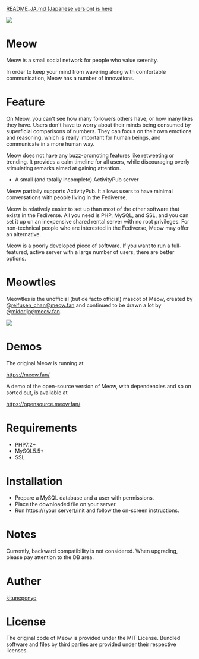 <p>
    <a href="./README_JA.md">README_JA.md (Japanese version) is here</a>
</p>

<img src="https://opensource.meow.fan/assets/img/screen_sample.png">

# Meow

Meow is a small social network for people who value serenity.

In order to keep your mind from wavering along with comfortable communication, Meow has a number of innovations.

# Feature

On Meow, you can't see how many followers others have, or how many likes they have.
Users don't have to worry about their minds being consumed by superficial comparisons of numbers.
They can focus on their own emotions and reasoning, which is really important for human beings, and communicate in a more human way.

Meow does not have any buzz-promoting features like retweeting or trending.
It provides a calm timeline for all users, while discouraging overly stimulating remarks aimed at gaining attention.

- A small (and totally incomplete) ActivityPub server

Meow partially supports ActivityPub.
It allows users to have minimal conversations with people living in the Fediverse.

Meow is relatively easier to set up than most of the other software that exists in the Fediverse.
All you need is PHP, MySQL, and SSL, and you can set it up on an inexpensive shared rental server with no root privileges.
For non-technical people who are interested in the Fediverse, Meow may offer an alternative.

Meow is a poorly developed piece of software.
If you want to run a full-featured, active server with a large number of users, there are better options.

# Meowtles

Meowtles is the unofficial (but de facto official) mascot of Meow, created by @reifusen_chan@meow.fan and continued to be drawn a lot by @midorijp@meow.fan.

<img src="https://opensource.meow.fan/assets/img/meowtles/22563.gif">

# Demos

The original Meow is running at

https://meow.fan/

A demo of the open-source version of Meow, with dependencies and so on sorted out, is available at

https://opensource.meow.fan/

# Requirements

* PHP7.2+
* MySQL5.5+
* SSL

# Installation

* Prepare a MySQL database and a user with permissions.
* Place the downloaded file on your server.
* Run https://(your server)/init and follow the on-screen instructions.

# Notes

Currently, backward compatibility is not considered.
When upgrading, please pay attention to the DB area.

# Auther

<a href="https://meow.fan/u/k" target="_blank">kituneponyo</a>

# License

The original code of Meow is provided under the MIT License.
Bundled software and files by third parties are provided under their respective licenses.
